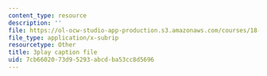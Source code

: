```yaml
---
content_type: resource
description: ''
file: https://ol-ocw-studio-app-production.s3.amazonaws.com/courses/18-03sc-differential-equations-fall-2011/7cb6602073d95293abcdba53cc8d5696_z-meBrqcy_I.vtt
file_type: application/x-subrip
resourcetype: Other
title: 3play caption file
uid: 7cb66020-73d9-5293-abcd-ba53cc8d5696
---
```

